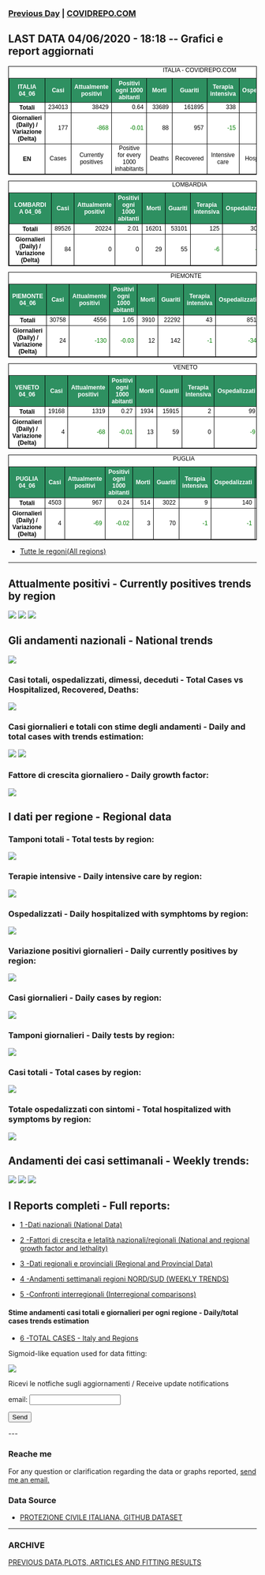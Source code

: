 <!-- start -->
### [Previous Day](/index_03_06.md) | <a href="https://marcelchiarello.github.io/showdata/">COVIDREPO.COM</a>
## LAST DATA 04/06/2020 - 18:18 -- Grafici e report aggiornati

<table style=" color:black; font-size:12; font-family:arial; text-align:center; " cellpadding="2.5" cellspacing="0" border="1" bordercolor="black" bgcolor="#FFFFFF">
<caption>ITALIA - COVIDREPO.COM</caption>
<tr style="color:#FFFFFF;background:#2E9061">
<th>ITALIA 04_06</th>
<th>Casi</th>
<th>Attualmente positivi</th>
<th>Positivi ogni 1000 abitanti</th>
<th>Morti</th>
<th>Guariti</th>
<th>Terapia intensiva</th>
<th>Ospedalizzati</th>
<th>Ricoverati con sintomi</th>
<th>Isolamento domiciliare</th>
<th>Tamponi</th>
</tr>
<tr>
<th>Totali</th>
<td align="right"> 234013</td>
<td align="right"> 38429</td>
<td align="right"> 0.64</td>
<td align="right"> 33689</td>
<td align="right"> 161895</td>
<td align="right"> 338</td>
<td align="right"> 5841</td>
<td align="right"> 5503</td>
<td align="right"> 32588</td>
<td align="right"> 4049544</td>
</tr>
<tr>
<th>Giornalieri (Daily) / Variazione (Delta)</th>
<td align="right"> 177</td>
<td align="right" style=" color:green; "> -868</td>
<td align="right" style=" color:green; "> -0.01</td>
<td align="right"> 88</td>
<td align="right"> 957</td>
<td align="right" style=" color:green; "> -15</td>
<td align="right" style=" color:green; "> -254</td>
<td align="right" style=" color:green; "> -239</td>
<td align="right" style=" color:green; "> -614</td>
<td align="right"> 49953</td>
</tr>
<tr>
<th>EN</th>
<td>Cases</td>
<td>Currently positives</td>
<td>Positive for every 1000 inhabitants</td>
<td>Deaths</td>
<td>Recovered</td>
<td>Intensive care</td>
<td>Hospitalized</td>
<td>Hospitalized with symptoms</td>
<td>Home isolation</td>
<td>Tests</td>
</tr>
</table>

<table style=" color:black; font-size:12; font-family:arial; text-align:center; " cellpadding="2.5" cellspacing="0" border="1" bordercolor="black" bgcolor="#FFFFFF">
<caption>LOMBARDIA</caption>
<tr style="color:#FFFFFF;background:#2E9061">
<th>LOMBARDIA 04_06</th>
<th>Casi</th>
<th>Attualmente positivi</th>
<th>Positivi ogni 1000 abitanti</th>
<th>Morti</th>
<th>Guariti</th>
<th>Terapia intensiva</th>
<th>Ospedalizzati</th>
<th>Ricoverati con sintomi</th>
<th>Isolamento domiciliare</th>
<th>Tamponi</th>
</tr>
<tr>
<th>Totali</th>
<td align="right"> 89526</td>
<td align="right"> 20224</td>
<td align="right"> 2.01</td>
<td align="right"> 16201</td>
<td align="right"> 53101</td>
<td align="right"> 125</td>
<td align="right"> 3079</td>
<td align="right"> 2954</td>
<td align="right"> 17145</td>
<td align="right"> 780887</td>
</tr>
<tr>
<th>Giornalieri (Daily) / Variazione (Delta)</th>
<td align="right"> 84</td>
<td align="right"> 0</td>
<td align="right"> 0</td>
<td align="right"> 29</td>
<td align="right"> 55</td>
<td align="right" style=" color:green; "> -6</td>
<td align="right" style=" color:green; "> -47</td>
<td align="right" style=" color:green; "> -41</td>
<td align="right"> 47</td>
<td align="right"> 3410</td>
</tr>
</table>

<table style=" color:black; font-size:12; font-family:arial; text-align:center; " cellpadding="2.5" cellspacing="0" border="1" bordercolor="black" bgcolor="#FFFFFF">
<caption>PIEMONTE</caption>
<tr style="color:#FFFFFF;background:#2E9061">
<th>PIEMONTE 04_06</th>
<th>Casi</th>
<th>Attualmente positivi</th>
<th>Positivi ogni 1000 abitanti</th>
<th>Morti</th>
<th>Guariti</th>
<th>Terapia intensiva</th>
<th>Ospedalizzati</th>
<th>Ricoverati con sintomi</th>
<th>Isolamento domiciliare</th>
<th>Tamponi</th>
</tr>
<tr>
<th>Totali</th>
<td align="right"> 30758</td>
<td align="right"> 4556</td>
<td align="right"> 1.05</td>
<td align="right"> 3910</td>
<td align="right"> 22292</td>
<td align="right"> 43</td>
<td align="right"> 851</td>
<td align="right"> 808</td>
<td align="right"> 3705</td>
<td align="right"> 331241</td>
</tr>
<tr>
<th>Giornalieri (Daily) / Variazione (Delta)</th>
<td align="right"> 24</td>
<td align="right" style=" color:green; "> -130</td>
<td align="right" style=" color:green; "> -0.03</td>
<td align="right"> 12</td>
<td align="right"> 142</td>
<td align="right" style=" color:green; "> -1</td>
<td align="right" style=" color:green; "> -34</td>
<td align="right" style=" color:green; "> -33</td>
<td align="right" style=" color:green; "> -96</td>
<td align="right"> 4035</td>
</tr>
</table>

<table style=" color:black; font-size:12; font-family:arial; text-align:center; " cellpadding="2.5" cellspacing="0" border="1" bordercolor="black" bgcolor="#FFFFFF">
<caption>VENETO</caption>
<tr style="color:#FFFFFF;background:#2E9061">
<th>VENETO 04_06</th>
<th>Casi</th>
<th>Attualmente positivi</th>
<th>Positivi ogni 1000 abitanti</th>
<th>Morti</th>
<th>Guariti</th>
<th>Terapia intensiva</th>
<th>Ospedalizzati</th>
<th>Ricoverati con sintomi</th>
<th>Isolamento domiciliare</th>
<th>Tamponi</th>
</tr>
<tr>
<th>Totali</th>
<td align="right"> 19168</td>
<td align="right"> 1319</td>
<td align="right"> 0.27</td>
<td align="right"> 1934</td>
<td align="right"> 15915</td>
<td align="right"> 2</td>
<td align="right"> 99</td>
<td align="right"> 97</td>
<td align="right"> 1220</td>
<td align="right"> 706475</td>
</tr>
<tr>
<th>Giornalieri (Daily) / Variazione (Delta)</th>
<td align="right"> 4</td>
<td align="right" style=" color:green; "> -68</td>
<td align="right" style=" color:green; "> -0.01</td>
<td align="right"> 13</td>
<td align="right"> 59</td>
<td align="right"> 0</td>
<td align="right" style=" color:green; "> -9</td>
<td align="right" style=" color:green; "> -9</td>
<td align="right" style=" color:green; "> -59</td>
<td align="right"> 11422</td>
</tr>
</table>

<table style=" color:black; font-size:12; font-family:arial; text-align:center; " cellpadding="2.5" cellspacing="0" border="1" bordercolor="black" bgcolor="#FFFFFF">
<caption>PUGLIA</caption>
<tr style="color:#FFFFFF;background:#2E9061">
<th>PUGLIA 04_06</th>
<th>Casi</th>
<th>Attualmente positivi</th>
<th>Positivi ogni 1000 abitanti</th>
<th>Morti</th>
<th>Guariti</th>
<th>Terapia intensiva</th>
<th>Ospedalizzati</th>
<th>Ricoverati con sintomi</th>
<th>Isolamento domiciliare</th>
<th>Tamponi</th>
</tr>
<tr>
<th>Totali</th>
<td align="right"> 4503</td>
<td align="right"> 967</td>
<td align="right"> 0.24</td>
<td align="right"> 514</td>
<td align="right"> 3022</td>
<td align="right"> 9</td>
<td align="right"> 140</td>
<td align="right"> 131</td>
<td align="right"> 827</td>
<td align="right"> 125049</td>
</tr>
<tr>
<th>Giornalieri (Daily) / Variazione (Delta)</th>
<td align="right"> 4</td>
<td align="right" style=" color:green; "> -69</td>
<td align="right" style=" color:green; "> -0.02</td>
<td align="right"> 3</td>
<td align="right"> 70</td>
<td align="right" style=" color:green; "> -1</td>
<td align="right" style=" color:green; "> -1</td>
<td align="right"> 0</td>
<td align="right" style=" color:green; "> -68</td>
<td align="right"> 2543</td>
</tr>
</table>

- [Tutte le regoni(All regions)](/Tables/regionsTable_04_06.md)

---

## Attualmente positivi - Currently positives trends by region
<img src="https://covidrepo.com/RUN_04_06/RUN4/RUN_INTEREGION_16.png">
<img src="https://covidrepo.com/RUN_04_06/RUN4/RUN_INTEREGION_17.png">
<img src="https://covidrepo.com/RUN_04_06/RUN4/RUN_INTEREGION_18.png">

## Gli andamenti nazionali - National trends
<img src="https://marcelchiarello.github.io/showdata/RUN_04_06/RUN0/RUN_DATA_ITALIA_01.png">

### Casi totali, ospedalizzati, dimessi, deceduti - Total Cases vs Hospitalized, Recovered, Deaths:
<img src="https://marcelchiarello.github.io/showdata/RUN_04_06/RUN0/RUN_DATA_ITALIA_02.png">

### Casi giornalieri e totali con stime degli andamenti - Daily and total cases with trends estimation:
<img src="https://marcelchiarello.github.io/showdata/RUN_04_06/RUN1/RUN_DATA_FIT_TOTAL_CASES_ITALY_REGIONS_01.png">
<img src="https://marcelchiarello.github.io/showdata/RUN_04_06/RUN1/RUN_DATA_FIT_TOTAL_CASES_ITALY_REGIONS_02.png">

### Fattore di crescita giornaliero - Daily growth factor:
<img src="https://marcelchiarello.github.io/showdata/RUN_04_06/RUN6/RUN_FACTORS_01.png">

## I dati per regione - Regional data

### Tamponi totali - Total tests by region:
<img src="https://marcelchiarello.github.io/showdata/RUN_04_06/RUN4/RUN_INTEREGION_02.png">

### Terapie intensive - Daily intensive care by region:
<img src="https://marcelchiarello.github.io/showdata/RUN_04_06/RUN4/RUN_INTEREGION_13.png">

### Ospedalizzati - Daily hospitalized with symphtoms by region:
<img src="https://marcelchiarello.github.io/showdata/RUN_04_06/RUN4/RUN_INTEREGION_14.png">

### Variazione positivi giornalieri - Daily currently positives by region:
<img src="https://marcelchiarello.github.io/showdata/RUN_04_06/RUN4/RUN_INTEREGION_15.png">

### Casi giornalieri - Daily cases by region:
<img src="https://marcelchiarello.github.io/showdata/RUN_04_06/RUN4/RUN_INTEREGION_11.png">

### Tamponi giornalieri - Daily tests by region:
<img src="https://marcelchiarello.github.io/showdata/RUN_04_06/RUN4/RUN_INTEREGION_12.png">

### Casi totali - Total cases by region:
<img src="https://marcelchiarello.github.io/showdata/RUN_04_06/RUN4/RUN_INTEREGION_01.png">

### Totale ospedalizzati con sintomi - Total hospitalized with symptoms by region:
<img src="https://marcelchiarello.github.io/showdata/RUN_04_06/RUN4/RUN_INTEREGION_05.png">

## Andamenti dei casi settimanali - Weekly trends:
<img src="https://marcelchiarello.github.io/showdata/RUN_04_06/RUN5/RUN_NEWTRENDS_01.png">
<img src="https://marcelchiarello.github.io/showdata/RUN_04_06/RUN5/RUN_NEWTRENDS_02.png">
<img src="https://marcelchiarello.github.io/showdata/RUN_04_06/RUN5/RUN_NEWTRENDS_03.png">

## I Reports completi - Full reports:

- [1 -Dati nazionali (National Data)](/RUN_04_06/RUN0/RUN.html)

- [2 -Fattori di crescita e letalità nazionali/regionali (National and regional growth factor and lethality)](/RUN_04_06/RUN6/RUN.html)

- [3 -Dati regionali e provinciali (Regional and Provincial Data)](/RUN_04_06/RUN2/RUN.html)

- [4 -Andamenti settimanali regioni NORD/SUD (WEEKLY TRENDS)](/RUN_04_06/RUN5/RUN.html)

- [5 -Confronti interregionali (Interregional comparisons)](/RUN_04_06/RUN4/RUN.html)

#### Stime andamenti casi totali e giornalieri per ogni regione - Daily/total cases trends estimation

- [6 -TOTAL CASES - Italy and Regions](/RUN_04_06/RUN1/RUN.html)

Sigmoid-like equation used for data fitting:

<img src="https://latex.codecogs.com/svg.latex?Sig = \frac{a}{e^{b(x+c)} + a_1e^{b_1(x+c_1)} - d}" border="0"/>

Ricevi le notfiche sugli aggiornamenti / Receive update notifications
<form
action="https://formspree.io/mgenvwep"
method="POST"
>
<label>
email:
<input type="text" name="_replyto">
</label>

<!-- your other form fields go here -->

<button type="submit">Send</button>
</form>
---

### Reache me

For any question or clarification regarding the data or graphs reported, <a href="mailto:marcello.chiarello@outlook.com">send me an email.</a>


### Data Source

- [PROTEZIONE CIVILE ITALIANA, GITHUB DATASET](https://github.com/pcm-dpc/COVID-19)

---

### ARCHIVE
[PREVIOUS DATA,PLOTS, ARTICLES AND FITTING RESULTS](/archive.md)
